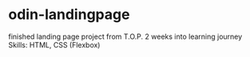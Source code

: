 # odin-landingpage
finished landing page project from T.O.P.
2 weeks into learning journey
Skills: HTML, CSS (Flexbox)
